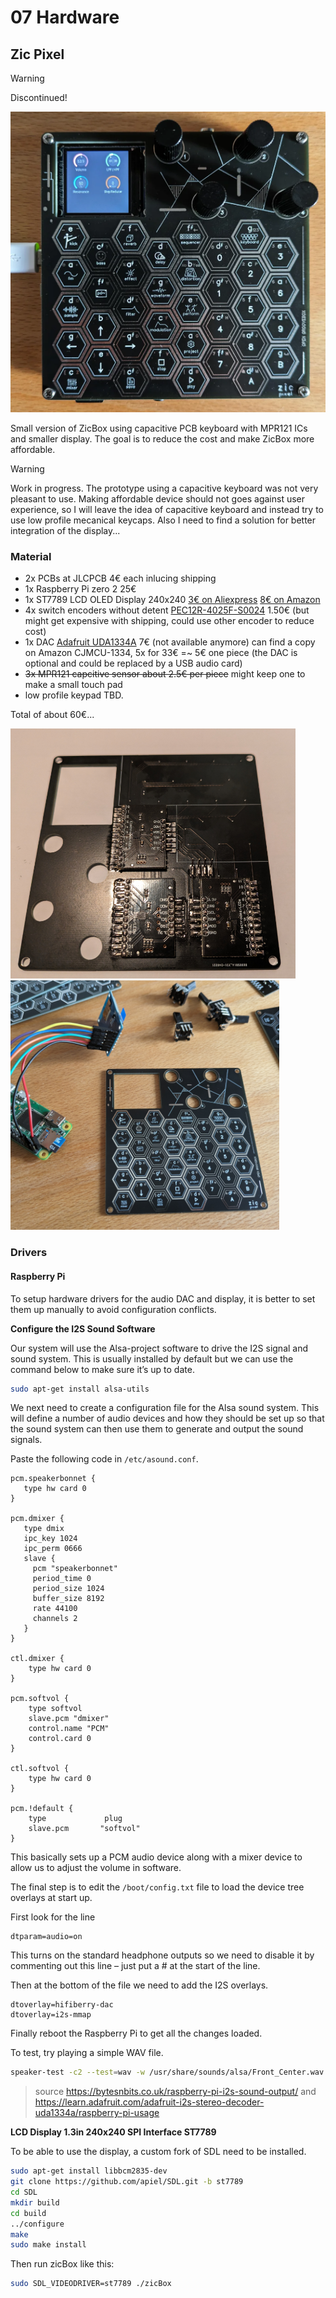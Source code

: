 # 07 Hardware

## Zic Pixel

> [!WARNING]
> Discontinued!

<img src="https://raw.githubusercontent.com/apiel/zicBox/main/hardware/ZicPixel/pixel.png" />

Small version of ZicBox using capacitive PCB keyboard with MPR121 ICs and smaller display. The goal is to reduce the cost and make ZicBox more affordable.

> [!WARNING]
> Work in progress.
> The prototype using a capacitive keyboard was not very pleasant to use. Making affordable device should not goes against user experience, so I will leave the idea of capacitive keyboard and instead try to use low profile mecanical keycaps. Also I need to find a solution for better integration of the display...

### Material


- 2x PCBs at JLCPCB 4€ each inlucing shipping
- 1x Raspberry Pi zero 2 25€
- 1x ST7789 LCD OLED Display 240x240 [3€ on Aliexpress](https://www.aliexpress.com/item/1005005990777548.html) [8€ on Amazon](https://www.amazon.de/-/en/DollaTek-Display-Module-Interface-Arduino/dp/B07QJY5H9G/)
- 4x switch encoders without detent [PEC12R-4025F-S0024](https://eu.mouser.com/ProductDetail/Bourns/PEC12R-4025F-S0024?qs=Zq5ylnUbLm7c1LzY1JyJgg%3D%3D&_gl=1*18jq081*_ga*MjEzNTYwMjcyNS4xNzA5NDU2NTk3*_ga_15W4STQT4T*MTcxMTM3NzQ1MC4zLjEuMTcxMTM3NzUxOS41MS4wLjA.*_ga_1KQLCYKRX3*MTcxMTM3NzQ1MC4zLjEuMTcxMTM3NzUxOS4wLjAuMA..) 1.50€ (but might get expensive with shipping, could use other encoder to reduce cost)
- 1x DAC [Adafruit UDA1334A](https://learn.adafruit.com/adafruit-i2s-stereo-decoder-uda1334a/raspberry-pi-wiring) 7€ (not available anymore) can find a copy on Amazon CJMCU-1334, 5x for 33€ =~ 5€ one piece (the DAC is optional and could be replaced by a USB audio card)
- ~~3x MPR121 capcitive sensor about 2.5€ per piece~~ might keep one to make a small touch pad
- low profile keypad TBD.

Total of about 60€...

<img src="https://raw.githubusercontent.com/apiel/zicBox/main/hardware/ZicPixel/pixel_mpr121.png" />
<img src="https://raw.githubusercontent.com/apiel/zicBox/main/hardware/ZicPixel/pixel_front.png" />

### Drivers

#### Raspberry Pi

To setup hardware drivers for the audio DAC and display, it is better to set them up manually to avoid configuration conflicts.

**Configure the I2S Sound Software**

Our system will use the Alsa-project software to drive the I2S signal and sound system. This is usually installed by default but we can use the command below to make sure it’s up to date.
```sh
sudo apt-get install alsa-utils
```

We next need to create a configuration file for the Alsa sound system. This will define a number of audio devices and how they should be set up so that the sound system can then use them to generate and output the sound signals.

Paste the following code in `/etc/asound.conf`.

```
pcm.speakerbonnet {
   type hw card 0
}

pcm.dmixer {
   type dmix
   ipc_key 1024
   ipc_perm 0666
   slave {
     pcm "speakerbonnet"
     period_time 0
     period_size 1024
     buffer_size 8192
     rate 44100
     channels 2
   }
}

ctl.dmixer {
    type hw card 0
}

pcm.softvol {
    type softvol
    slave.pcm "dmixer"
    control.name "PCM"
    control.card 0
}

ctl.softvol {
    type hw card 0
}

pcm.!default {
    type             plug
    slave.pcm       "softvol"
}
```

This basically sets up a PCM audio device along with a mixer device to allow us to adjust the volume in software.

The final step is to edit the `/boot/config.txt` file to load the device tree overlays at start up.

First look for the line
```
dtparam=audio=on
```
This turns on the standard headphone outputs so we need to disable it by commenting out this line – just put a # at the start of the line.

Then at the bottom of the file we need to add the I2S overlays.

```
dtoverlay=hifiberry-dac
dtoverlay=i2s-mmap
```

Finally reboot the Raspberry Pi to get all the changes loaded.

To test, try playing a simple WAV file.

```sh
speaker-test -c2 --test=wav -w /usr/share/sounds/alsa/Front_Center.wav
```

> source https://bytesnbits.co.uk/raspberry-pi-i2s-sound-output/ and https://learn.adafruit.com/adafruit-i2s-stereo-decoder-uda1334a/raspberry-pi-usage

**LCD Display 1.3in 240x240 SPI Interface ST7789**

To be able to use the display, a custom fork of SDL need to be installed.

```sh
sudo apt-get install libbcm2835-dev
git clone https://github.com/apiel/SDL.git -b st7789
cd SDL
mkdir build
cd build
../configure
make
sudo make install
```

Then run zicBox like this:

```sh
sudo SDL_VIDEODRIVER=st7789 ./zicBox
```
